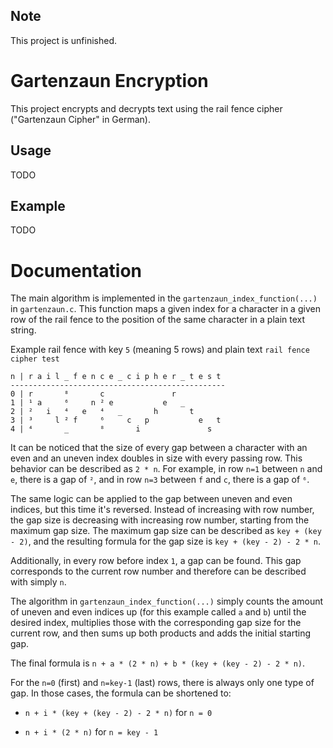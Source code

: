 ## Note

This project is unfinished.

# Gartenzaun Encryption

This project encrypts and decrypts text using the rail fence cipher ("Gartenzaun Cipher" in German).

## Usage

TODO

## Example

TODO

# Documentation

The main algorithm is implemented in the `gartenzaun_index_function(...)` in `gartenzaun.c`. This function maps a given index for a character in a given row of the rail fence to the position of the same character in a plain text string.

Example rail fence with key `5` (meaning 5 rows) and plain text `rail fence cipher test`

``` text
n | r a i l _ f e n c e _ c i p h e r _ t e s t
------------------------------------------------
0 | r       ⁸       c               r
1 | ¹ a     ⁶     n ² e           e   _
2 | ²   i   ⁴   e   ⁴   _       h       t
3 | ³     l ² f     ⁶     c   p           e   t
4 | ⁴       _       ⁸       i               s
```

It can be noticed that the size of every gap between a character with an even and an uneven index doubles in size with every passing row.
This behavior can be described as `2 * n`.
For example, in row `n=1` between `n` and `e`, there is a gap of `²`, and in row `n=3` between `f` and `c`, there is a gap of `⁶`.

The same logic can be applied to the gap between uneven and even indices, but this time it's reversed. Instead of increasing with row number, the gap size is decreasing with increasing row number, starting from the maximum gap size.
The maximum gap size can be described as `key + (key - 2)`, and the resulting formula for the  gap size is  `key + (key - 2) - 2 * n`.

Additionally, in every row before index `1`, a gap can be found. This gap corresponds to the current row number and therefore can be described with simply `n`.

The algorithm in `gartenzaun_index_function(...)` simply counts the amount of uneven and even indices up (for this example called `a` and `b`) until the desired index, multiplies those with the corresponding gap size for the current row, and then sums up both products and adds the initial starting gap.

The final formula is `n + a * (2 * n) + b * (key + (key - 2) - 2 * n)`.

For the `n=0` (first) and `n=key-1` (last) rows, there is always only one type of gap. In those cases, the formula can be shortened to:

- `n + i * (key + (key - 2) - 2 * n)` for `n = 0`

- `n + i * (2 * n)` for `n = key - 1`
